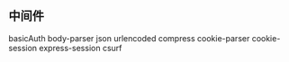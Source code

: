 ## 中间件

basicAuth
body-parser
json
urlencoded
compress
cookie-parser
cookie-session
express-session
csurf
